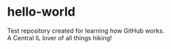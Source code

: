 # hello-world
Test repository created for learning how GitHub works.  
A Central IL lover of all things hiking!
